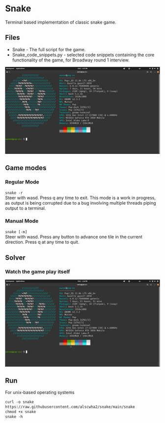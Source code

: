 # Snake
Terminal based implementation of classic snake game.

## Files
* Snake - The full script for the game.
* Snake_code_snippets.py - selected code snippets containing the core functionality of the game, for Broadway round 1 interview.

<img src="https://raw.githubusercontent.com/alscwha2/images/main/manual.gif" alt="snake_gif"/>

## Game modes
### Regular Mode
`snake -r`  
Steer with wasd. Press q any time to exit. This mode is a work in progress, as output is being corrupted due to a bug involving multiple threads piping output to a terminal.
### Manual Mode
`snake [-m]`  
Steer with wasd. Press any button to advance one tile in the current direction. Press q at any time to quit.


## Solver
### Watch the game play itself
<img src="https://raw.githubusercontent.com/alscwha2/images/main/solver.gif" alt="snake_gif"/>

## Run
For unix-based operating systems
```
curl -o snake https://raw.githubusercontent.com/alscwha2/snake/main/snake
chmod +x snake
snake -h
```
